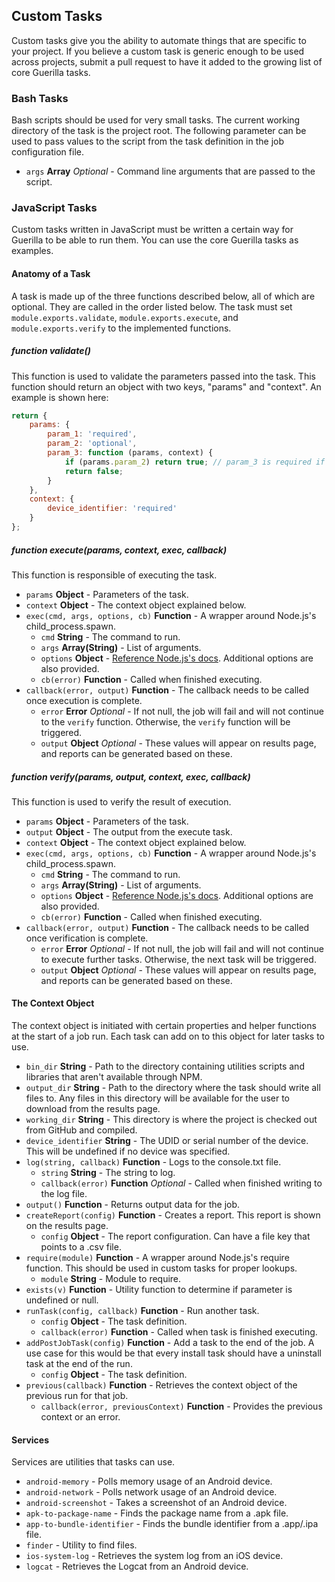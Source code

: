 ## Custom Tasks

Custom tasks give you the ability to automate things that are specific to your project. If you believe a custom task is generic enough to be used across projects, submit a pull request to have it added to the growing list of core Guerilla tasks.

### Bash Tasks

Bash scripts should be used for very small tasks. The current working directory of the task is the project root. The following parameter can be used to pass values to the script from the task definition in the job configuration file.

- `args` **Array** *Optional* - Command line arguments that are passed to the script.

### JavaScript Tasks

Custom tasks written in JavaScript must be written a certain way for Guerilla to be able to run them. You can use the core Guerilla tasks as examples.

#### Anatomy of a Task

A task is made up of the three functions described below, all of which are optional. They are called in the order listed below. The task must set `module.exports.validate`, `module.exports.execute`, and `module.exports.verify` to the implemented functions.

##### function validate()

This function is used to validate the parameters passed into the task. This function should return an object with two keys, "params" and "context". An example is shown here:

```javascript
return {
    params: {
        param_1: 'required',
        param_2: 'optional',
        param_3: function (params, context) {
            if (params.param_2) return true; // param_3 is required if param_2 is provided.
            return false;
        }
    },
    context: {
        device_identifier: 'required'
    }
};
```

##### function execute(params, context, exec, callback)

This function is responsible of executing the task.

- `params` **Object** - Parameters of the task.
- `context` **Object** - The context object explained below.
- `exec(cmd, args, options, cb)` **Function** - A wrapper around Node.js's child_process.spawn.
    + `cmd` **String** - The command to run.
    + `args` **Array(String)** - List of arguments.
    + `options` **Object** - [Reference Node.js's docs](https://nodejs.org/api/child_process.html#child_process_child_process_spawn_command_args_options). Additional options are also provided.
    + `cb(error)` **Function** - Called when finished executing.
- `callback(error, output)` **Function** - The callback needs to be called once execution is complete.
    + `error` **Error** *Optional* - If not null, the job will fail and will not continue to the `verify` function. Otherwise, the `verify` function will be triggered. 
    + `output` **Object** *Optional* - These values will appear on results page, and reports can be generated based on these.

##### function verify(params, output, context, exec, callback)

This function is used to verify the result of execution.

- `params` **Object** - Parameters of the task.
- `output` **Object** - The output from the execute task. 
- `context` **Object** - The context object explained below.
- `exec(cmd, args, options, cb)` **Function** - A wrapper around Node.js's child_process.spawn.
    + `cmd` **String** - The command to run.
    + `args` **Array(String)** - List of arguments.
    + `options` **Object** - [Reference Node.js's docs](https://nodejs.org/api/child_process.html#child_process_child_process_spawn_command_args_options). Additional options are also provided.
    + `cb(error)` **Function** - Called when finished executing.
- `callback(error, output)` **Function** - The callback needs to be called once verification is complete. 
    + `error` **Error** *Optional* - If not null, the job will fail and will not continue to execute further tasks. Otherwise, the next task will be triggered. 
    + `output` **Object** *Optional* - These values will appear on results page, and reports can be generated based on these.

#### The Context Object

The context object is initiated with certain properties and helper functions at the start of a job run. Each task can add on to this object for later tasks to use.

- `bin_dir` **String** - Path to the directory containing utilities scripts and libraries that aren't available through NPM.
- `output_dir` **String** - Path to the directory where the task should write all files to. Any files in this directory will be available for the user to download from the results page. 
- `working_dir` **String** - This directory is where the project is checked out from GitHub and compiled.
- `device_identifier` **String** - The UDID or serial number of the device. This will be undefined if no device was specified.
- `log(string, callback)` **Function** - Logs to the console.txt file.
    + `string` **String** - The string to log.
    + `callback(error)` **Function** *Optional* - Called when finished writing to the log file.
- `output()` **Function** - Returns output data for the job.
- `createReport(config)` **Function** - Creates a report. This report is shown on the results page.
    + `config` **Object** - The report configuration. Can have a file key that points to a .csv file.
- `require(module)` **Function** - A wrapper around Node.js's require function. This should be used in custom tasks for proper lookups.
    + `module` **String** - Module to require.
- `exists(v)` **Function** - Utility function to determine if parameter is undefined or null.
- `runTask(config, callback)` **Function** - Run another task.
    + `config` **Object** - The task definition.
    + `callback(error)` **Function** - Called when task is finished executing.
- `addPostJobTask(config)` **Function** - Add a task to the end of the job. A use case for this would be that every install task should have a uninstall task at the end of the run.
    + `config` **Object** - The task definition.
- `previous(callback)` **Function** - Retrieves the context object of the previous run for that job.
    + `callback(error, previousContext)` **Function** - Provides the previous context or an error.

#### Services

Services are utilities that tasks can use.

- `android-memory` - Polls memory usage of an Android device.
- `android-network` - Polls network usage of an Android device.
- `android-screenshot` - Takes a screenshot of an Android device.
- `apk-to-package-name` - Finds the package name from a .apk file.
- `app-to-bundle-identifier` - Finds the bundle identifier from a .app/.ipa file.
- `finder` - Utility to find files.
- `ios-system-log` - Retrieves the system log from an iOS device.
- `logcat` - Retrieves the Logcat from an Android device.